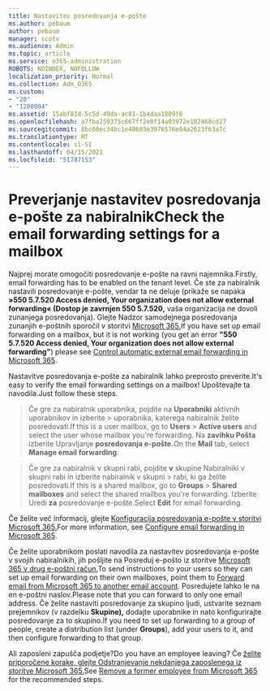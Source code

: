```yaml
---
title: Nastavitev posredovanja e-pošte
ms.author: pebaum
author: pebaum
manager: scotv
ms.audience: Admin
ms.topic: article
ms.service: o365-administration
ROBOTS: NOINDEX, NOFOLLOW
localization_priority: Normal
ms.collection: Adm_O365
ms.custom:
- "20"
- "1200004"
ms.assetid: 15abf81d-5c5d-49da-ac81-1b4daa1809f6
ms.openlocfilehash: a7fba259375c667ff2e0f14a03972e102468cd27
ms.sourcegitcommit: 8bc60ec34bc1e40685e3976576e04a2623f63a7c
ms.translationtype: MT
ms.contentlocale: sl-SI
ms.lasthandoff: 04/15/2021
ms.locfileid: "51787153"
---
```

# <a name="check-the-email-forwarding-settings-for-a-mailbox"></a><span data-ttu-id="71200-102">Preverjanje nastavitev posredovanja e-pošte za nabiralnik</span><span class="sxs-lookup"><span data-stu-id="71200-102">Check the email forwarding settings for a mailbox</span></span>

<span data-ttu-id="71200-103">Najprej morate omogočiti posredovanje e-pošte na ravni najemnika.</span><span class="sxs-lookup"><span data-stu-id="71200-103">Firstly, email forwarding has to be enabled on the tenant level.</span></span> <span data-ttu-id="71200-104">Če ste za nabiralnik nastavili posredovanje e-pošte, vendar ta ne deluje (prikaže se napaka **»550 5.7.520 Access denied, Your organization does not allow external forwarding« (Dostop je zavrnjen 550 5.7.520,** vaša organizacija ne dovoli zunanjega posredovanja). Glejte Nadzor samodejnega posredovanja zunanjih e-poštnih sporočil v storitvi [Microsoft 365.](https://docs.microsoft.com/microsoft-365/security/office-365-security/external-email-forwarding?view=o365-worldwide)</span><span class="sxs-lookup"><span data-stu-id="71200-104">If you have set up email forwarding on a mailbox, but it is not working (you get an error **"550 5.7.520 Access denied, Your organization does not allow external forwarding"**) please see [Control automatic external email forwarding in Microsoft 365](https://docs.microsoft.com/microsoft-365/security/office-365-security/external-email-forwarding?view=o365-worldwide).</span></span>

<span data-ttu-id="71200-105">Nastavitve posredovanja e-pošte za nabiralnik lahko preprosto preverite.</span><span class="sxs-lookup"><span data-stu-id="71200-105">It's easy to verify the email forwarding settings on a mailbox!</span></span> <span data-ttu-id="71200-106">Upoštevajte ta navodila.</span><span class="sxs-lookup"><span data-stu-id="71200-106">Just follow these steps.</span></span>
  
> <span data-ttu-id="71200-107">Če gre za nabiralnik uporabnika, pojdite na **Uporabniki** aktivnih uporabnikov in izberite \>  uporabnika, katerega nabiralnik želite posredovati.</span><span class="sxs-lookup"><span data-stu-id="71200-107">If this is a user mailbox, go to **Users** \> **Active users** and select the user whose mailbox you're forwarding.</span></span> <span data-ttu-id="71200-108">Na **zavihku Pošta** izberite Upravljanje **posredovanja e-pošte.**</span><span class="sxs-lookup"><span data-stu-id="71200-108">On the **Mail** tab, select **Manage email forwarding**.</span></span>

> <span data-ttu-id="71200-109">Če gre za nabiralnik v skupni rabi, pojdite **v** skupine Nabiralniki v skupni rabi in izberite nabiralnik v skupni \>  rabi, ki ga želite posredovati.</span><span class="sxs-lookup"><span data-stu-id="71200-109">If this is a shared mailbox, go to **Groups** \> **Shared mailboxes** and select the shared mailbox you're forwarding.</span></span> <span data-ttu-id="71200-110">Izberite Uredi **za** posredovanje e-pošte.</span><span class="sxs-lookup"><span data-stu-id="71200-110">Select **Edit** for email forwarding.</span></span>

<span data-ttu-id="71200-111">Če želite več informacij, glejte [Konfiguracija posredovanja e-pošte v storitvi Microsoft 365.](https://docs.microsoft.com/microsoft-365/admin/email/configure-email-forwarding)</span><span class="sxs-lookup"><span data-stu-id="71200-111">For more information, see [Configure email forwarding in Microsoft 365](https://docs.microsoft.com/microsoft-365/admin/email/configure-email-forwarding).</span></span>
  
<span data-ttu-id="71200-112">Če želite uporabnikom poslati navodila za nastavitev posredovanja e-pošte v svojih nabiralnikih, jih pošljite na Posreduj e-pošto iz storitve [Microsoft 365 v drug e-poštni račun.](https://support.office.com/article/Forward-email-from-Office-365-to-another-email-account-1ed4ee1e-74f8-4f53-a174-86b748ff6a0e)</span><span class="sxs-lookup"><span data-stu-id="71200-112">To send instructions to your users so they can set up email forwarding on their own mailboxes, point them to [Forward email from Microsoft 365 to another email account](https://support.office.com/article/Forward-email-from-Office-365-to-another-email-account-1ed4ee1e-74f8-4f53-a174-86b748ff6a0e).</span></span> <span data-ttu-id="71200-113">Posredujete lahko le na en e-poštni naslov.</span><span class="sxs-lookup"><span data-stu-id="71200-113">Please note that you can forward to only one email address.</span></span> <span data-ttu-id="71200-114">Če želite nastaviti posredovanje za skupino ljudi, ustvarite seznam prejemnikov (v razdelku **Skupine),** dodajte uporabnike in nato konfigurirajte posredovanje za to skupino.</span><span class="sxs-lookup"><span data-stu-id="71200-114">If you need to set up forwarding to a group of people, create a distribution list (under **Groups**), add your users to it, and then configure forwarding to that group.</span></span>
  
<span data-ttu-id="71200-115">Ali zaposleni zapušča podjetje?</span><span class="sxs-lookup"><span data-stu-id="71200-115">Do you have an employee leaving?</span></span> <span data-ttu-id="71200-116">Če [želite priporočene korake, glejte Odstranjevanje nekdanjega zaposlenega iz storitve Microsoft 365.](https://docs.microsoft.com/microsoft-365/admin/add-users/remove-former-employee)</span><span class="sxs-lookup"><span data-stu-id="71200-116">See [Remove a former employee from Microsoft 365](https://docs.microsoft.com/microsoft-365/admin/add-users/remove-former-employee) for the recommended steps.</span></span>